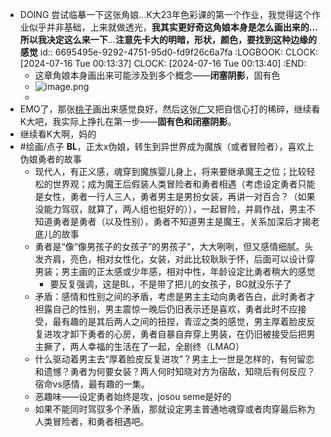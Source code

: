 - DOING 尝试临摹一下这张角娘…K大23年色彩课的第一个作业，我觉得这个作业似乎并非基础，上来就做透光，**我其实更好奇这角娘本身是怎么画出来的…所以我决定这么来一下**…**注意先卡大的明暗，形状，颜色，要找到这种边缘的感觉**
  id:: 6695495e-9292-4751-95d0-fd9f26c6a7fa
  :LOGBOOK:
  CLOCK: [2024-07-16 Tue 00:13:37]
  CLOCK: [2024-07-16 Tue 00:13:40]
  :END:
	- 这章角娘本身画出来可能涉及到多个概念——**闭塞阴影**，固有色
	- ![image.png](../assets/image_1721060065220_0.png)
	-
- EMO了，那张[桃子](((6693f634-a0d0-4cbc-8299-35cc21be4a2a)))画出来感觉良好，然后这张[广](((669514a4-4072-4cef-b30e-b611c3010974)))又把自信心打的稀碎，继续看K大吧，我实际上挣扎在第一步——**固有色和闭塞阴影**。
- 继续看K大啊，妈的
- #绘画/点子 **BL**，正太x伪娘，转生到异世界成为魔族（或者冒险者），喜欢上伪娘勇者的故事
	- 现代人，有正义感，魂穿到魔族婴儿身上，将来要继承魔王之位；比较轻松的世界观；成为魔王后假装人类冒险者和勇者相遇（考虑设定勇者只能是女性，勇者一行人三人，勇者男主是男扮女装，再讲一对百合？（如果没能力驾驭，就算了，两人组也挺好的）），一起冒险，并肩作战，男主不知道勇者是勇者（以及性别），勇者不知道男主是魔王，关系加深后才揭老底儿的故事
	- 勇者是“像“像男孩子的女孩子”的男孩子”，大大咧咧，但又感情细腻。头发齐肩，亮色，相对女性化，女装，对此比较耿耿于怀，后面可以设计穿男装；男主画的正太感或少年感，相对中性，年龄设定比勇者稍大的感觉
		- 要反复强调，这是BL，不是带了把儿的女孩子，BG就没乐子了
	- 矛盾：感情和性别之间的矛盾，考虑是男主主动向勇者告白，此时勇者才袒露自己的性别，男主震惊一晚后仍旧表示还是喜欢，勇者此时不应接受，最有趣的是其后两人之间的扭捏，青涩之类的感觉，男主厚着脸皮反复进攻才卸下勇者的心房，勇者自暴自弃穿上男装，在仍旧被接受后把男主撅了，两人幸福的生活在了一起，全剧终（LMAO）
	- 什么驱动着男主去“厚着脸皮反复进攻”？男主上一世是怎样的，有何留恋和遗憾？勇者为何要女装？两人何时知晓对方为宿敌，知晓后有何反应？宿命vs感情，最有趣的一集。
	- 恶趣味——设定勇者始终是攻，josou seme是好的
	- 如果不能同时驾驭多个矛盾，那就设定男主普通地魂穿或者肉穿最后称为人类冒险者，和勇者相遇吧。